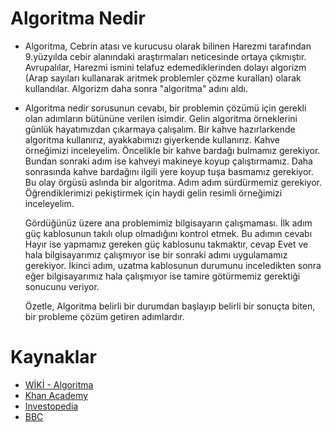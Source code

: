 
# Algoritma Nedir #

- Algoritma, Cebrin atası ve kurucusu olarak bilinen Harezmi tarafından 9.yüzyılda cebir alanındaki araştırmaları neticesinde ortaya çıkmıştır. Avrupalılar, Harezmi ismini telafuz edemediklerinden dolayı algorizm (Arap sayıları kullanarak aritmek problemler çözme kuralları) olarak kullandılar. Algorizm daha sonra "algoritma" adını aldı.

- Algoritma nedir sorusunun cevabı, bir problemin çözümü için gerekli olan adımların bütününe verilen isimdir. Gelin algoritma örneklerini günlük hayatımızdan çıkarmaya çalışalım. Bir kahve hazırlarkende algoritma kullanırız, ayakkabımızı giyerkende kullanırız. Kahve örneğimizi inceleyelim. Öncelikle bir kahve bardağı bulmamız gerekiyor. Bundan sonraki adım ise kahveyi makineye koyup çalıştırmamız. Daha sonrasında kahve bardağını ilgili yere koyup tuşa basmamız gerekiyor. Bu olay örgüsü aslında bir algoritma. Adım adım sürdürmemiz gerekiyor. Öğrendiklerimizi pekiştirmek için haydi gelin resimli örneğimizi inceleyelim. 

    Gördüğünüz üzere ana problemimiz bilgisayarın çalışmaması. İlk adım güç kablosunun takılı olup olmadığını kontrol etmek. Bu adımın cevabı Hayır ise yapmamız gereken güç kablosunu takmaktır, cevap Evet ve hala bilgisayarımız çalışmıyor ise bir sonraki adımı uygulamamız gerekiyor. İkinci adım, uzatma kablosunun durumunu inceledikten sonra eğer bilgisayarımız hala çalışmıyor ise tamire götürmemiz gerektiği sonucunu veriyor.
    
    Özetle, Algoritma belirli bir durumdan başlayıp belirli bir sonuçta biten, bir probleme çözüm getiren adımlardır. 

    
# Kaynaklar

- [WİKİ - Algoritma](https://tr.wikipedia.org/wiki/Algoritma)
- [Khan Academy](https://tr.khanacademy.org/computing/computer-science/algorithms/intro-to-algorithms/v/what-are-algorithms)
- [Investopedia](https://www.investopedia.com/terms/a/algorithm.asp)
- [BBC](https://www.bbc.co.uk/bitesize/topics/z3tbwmn/articles/z3whpv4)
